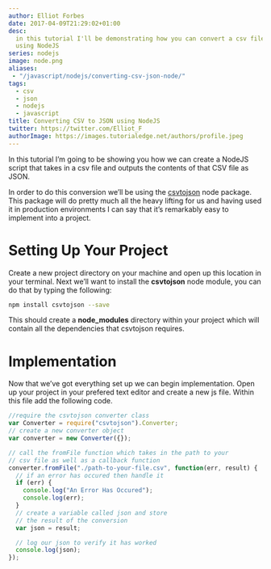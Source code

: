 ```yaml
---
author: Elliot Forbes
date: 2017-04-09T21:29:02+01:00
desc:
  in this tutorial I'll be demonstrating how you can convert a csv file to JSON
  using NodeJS
series: nodejs
image: node.png
aliases:
 - "/javascript/nodejs/converting-csv-json-node/"
tags:
  - csv
  - json
  - nodejs
  - javascript
title: Converting CSV to JSON using NodeJS
twitter: https://twitter.com/Elliot_F
authorImage: https://images.tutorialedge.net/authors/profile.jpeg
---
```


In this tutorial I’m going to be showing you how we can create a NodeJS script
that takes in a csv file and outputs the contents of that CSV file as JSON.

In order to do this conversion we’ll be using the
<a href="https://www.npmjs.com/package/csvtojson">csvtojson</a> node package.
This package will do pretty much all the heavy lifting for us and having used it
in production environments I can say that it’s remarkably easy to implement into
a project.

# Setting Up Your Project

Create a new project directory on your machine and open up this location in your
terminal. Next we’ll want to install the <b>csvtojson</b> node module, you can
do that by typing the following:

```bash
npm install csvtojson --save
```

This should create a <b>node_modules</b> directory within your project which
will contain all the dependencies that csvtojson requires.

# Implementation

Now that we’ve got everything set up we can begin implementation. Open up your
project in your prefered text editor and create a new js file. Within this file
add the following code.

```js
//require the csvtojson converter class
var Converter = require("csvtojson").Converter;
// create a new converter object
var converter = new Converter({});

// call the fromFile function which takes in the path to your
// csv file as well as a callback function
converter.fromFile("./path-to-your-file.csv", function(err, result) {
  // if an error has occured then handle it
  if (err) {
    console.log("An Error Has Occured");
    console.log(err);
  }
  // create a variable called json and store
  // the result of the conversion
  var json = result;

  // log our json to verify it has worked
  console.log(json);
});
```
